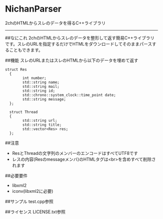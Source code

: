 # NichanParser
2chのHTMLからスレのデータを得るC++ライブラリ
**************************************
##なにこれ
2chのHTMLからスレのデータを整形して返す簡易C++ライブラリです。スレのURLを指定するだけでHTMLをダウンロードしてそのままパースすることもできます。

##機能
スレのURLまたはスレのHTMLから以下のデータを埋めて返す

    struct Res
	  {
		    int number;
		    std::string name;
		    std::string mail;
		    std::string id;
		    std::chrono::system_clock::time_point date;
		    std::string message;
	  };

	  struct Thread
	  {
		    std::string url;
		    std::string title;
		    std::vector<Res> res;
	  };
	  
##注意
* ResとThreadの文字列のメンバーのエンコードはすべてUTF8です
* レスの内容(Resのmessageメンバ)のHTMLタグは\<br\>を含めすべて削除されます

##必要要件
* libxml2
* iconv(libxml2に必要)

##サンプル
test.cpp参照

##ライセンス
LICENSE.txt参照
